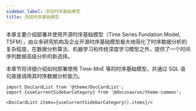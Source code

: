```yaml
---
sidebar_label: 添加时序基础模型
title: 添加时序基础模型
---
```


本章主要介绍部署并使用开源时序基础模型（Time Series Fundation Model, TSFM），由众多研究机构及企业开源时序基础模型极大地简化了时序数据分析的复杂程度，在数据分析算法、机器学习和传统深度学习模型之外，提供了一个时间序列数据高级分析的新选择。

本章节将详细介绍如何部署使用 Time-MoE 等的时序基础模型，并通过 SQL 语句直接调用其时序数据分析能力。

```mdx-code-block
import DocCardList from '@theme/DocCardList';
import {useCurrentSidebarCategory} from '@docusaurus/theme-common';

<DocCardList items={useCurrentSidebarCategory().items}/>
```
